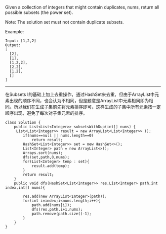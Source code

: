 Given a collection of integers that might contain duplicates, nums, return all possible subsets (the power set).

Note: The solution set must not contain duplicate subsets.

Example:


```
Input: [1,2,2]
Output:
[
  [2],
  [1],
  [1,2,2],
  [2,2],
  [1,2],
  []
]
```

---
在Subsets I的基础上加上去重操作，通过HashSet来去重，但由于ArrayList中元素出现的顺序不同，也会认为不相同，但是题意是ArrayList中元素相同即为相同。所以我们在生成子集前先将元素排序即可，这样生成的子集中所有元素按一定顺序出现，避免了每次对子集元素的排序。
```
class Solution {
    public List<List<Integer>> subsetsWithDup(int[] nums) {
     List<List<Integer>> result = new ArrayList<List<Integer>> ();
        if(nums==null || nums.length==0)
            return result;
        HashSet<List<Integer>> set = new HashSet<>();
        List<Integer> path = new ArrayList<>();
        Arrays.sort(nums);
        dfs(set,path,0,nums);
        for(List<Integer> temp : set){
            result.add(temp);
        }
        return result;
    }
    public void dfs(HashSet<List<Integer>> res,List<Integer> path,int index,int[] nums){
        
        res.add(new ArrayList<Integer>(path));
        for(int i=index;i<nums.length;i++){
            path.add(nums[i]);
            dfs(res,path,i+1,nums);
            path.remove(path.size()-1);
        }
    }
}
```

